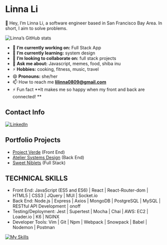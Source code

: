 # Linna Li
:wave: Hey, I’m Linna Li, a software engineer based in San Francisco Bay Area. In short, I aim to solve problems.

![Linna’s GitHub stats](https://github-readme-stats.vercel.app/api?username=lucky89nana&show_icons=true&theme=radical)
<!-- credits for the gif https://gph.is/g/ZWg5jr7 -->
- :telescope: **I’m currently working on:** Full Stack App
- :seedling: **I’m currently learning:** system design
- :dancers: **I’m looking to collaborate on:** full stack projects
- :speech_balloon: **Ask me about:** Javascript, memes, food, shiba inu
- :zap: **Hobbies:** cooking, fitness, music, travel
- :smile: **Pronouns:** she/her
- :mailbox: How to reach me **lilinna0809@gmail.com**
- :zap: Fun fact **It makes me so happy when my front and back are connected! **
## Contact Info
[![LinkedIn](https://img.shields.io/badge/linkedin-%230077B5.svg?style=for-the-badge&logo=linkedin&logoColor=white)](https://www.linkedin.com/in/li-linna) 
## Portfolio Projects
- [Project Verde](https://github.com/lucky89nana/Verde) (Front End)
- [Atelier Systems Design](https://github.com/lucky89nana/Q-A) (Back End)
- [Sweet Niblets](https://github.com/lucky89nana/Sweet-Niblets) (Full Stack)

## TECHNICAL SKILLS
- Front End: JavaScript (ES5 and ES6) | React | React-Router-dom | HTML5 | CSS3 | JQuery | MUI | Socket.io
- Back End: Node.js | Express | Axios | MongoDB | PostgreSQL | MySQL | RESTful API Development | onoff
- Testing/Deployment: Jest | Supertest | Mocha | Chai | AWS: EC2 | Loader.io | K6 | NGINX
- Developer Tools: Vim | Git | Npm | Webpack | Snowpack | Babel | Nodemon | Postman

[![My Skills](https://skillicons.dev/icons?i=javacript,html,css,react,nodejs,git,express,mysql,mongodb,postgres,aws)](https://skillicons.dev)
<!-- <p><img align=“left” src=“https://github-readme-stats.vercel.app/api/top-langs?username=g3root&show_icons=true&locale=en&layout=compact” alt=“g3root” /></p>
<p>&nbsp;<img align=“center” src=“https://github-readme-stats.vercel.app/api?username=g3root&show_icons=true&locale=en” alt=“g3root” /></p>
<p><img align=“center” src=“https://github-readme-streak-stats.herokuapp.com/?user=g3root&” alt=“g3root” /></p> -->

